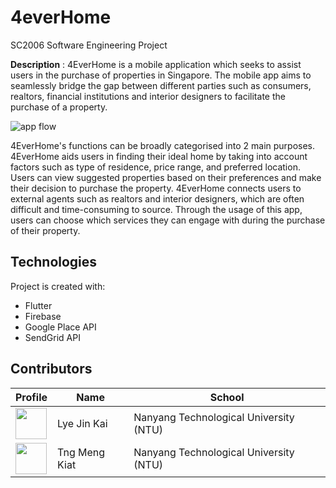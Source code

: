 # 4everHome

SC2006 Software Engineering Project

**Description** : 4EverHome is a mobile application which seeks to assist users in the purchase of properties in Singapore. The mobile app aims to seamlessly bridge the gap between different parties such as consumers, realtors, financial institutions and interior designers to facilitate the purchase of a property.

![app flow](https://user-images.githubusercontent.com/77598625/229779826-5a7a40be-6bef-451c-9348-327a1d9d5475.png)

4EverHome's functions can be broadly categorised into 2 main purposes.
4EverHome aids users in finding their ideal home by taking into account factors such as type of residence, price range, and preferred location. Users can view suggested properties based on their preferences and make their decision to purchase the property.
4EverHome connects users to external agents such as realtors and interior designers, which are often difficult and time-consuming to source. Through the usage of this app, users can choose which services they can engage with during the purchase of their property.


## Technologies

Project is created with:

- Flutter
- Firebase
- Google Place API
- SendGrid API

## Contributors

| Profile                                                                                                                                           | Name             | School                                 |
| ------------------------------------------------------------------------------------------------------------------------------------------------- | ---------------- | -------------------------------------- |
| <a href='https://github.com/jklye' title='jklye'> <img src='https://github.com/jklye.png' height='50' width='50'/></a> | Lye Jin Kai       | Nanyang Technological University (NTU) |
| <a href='https://github.com/kiatCodes' title='kiatCodes'> <img src='https://github.com/kiatCodes.png' height='50' width='50'/></a>                   | Tng Meng Kiat | Nanyang Technological University (NTU) |

